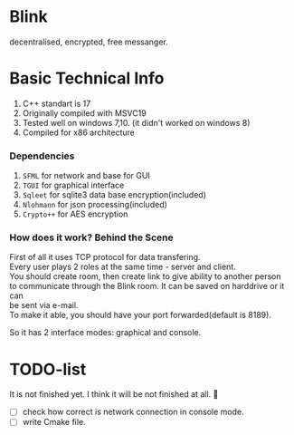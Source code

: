 # Blink
decentralised, encrypted, free messanger.

# Basic Technical Info
1. C++ standart is 17<br>
2. Originally compiled with MSVC19<br>
3. Tested well on windows 7,10. (it didn't worked on windows 8)<br>
4. Compiled for x86 architecture 

### Dependencies
1. ```SFML``` for network and base for GUI
2. ```TGUI``` for graphical interface
3. ```Sqleet``` for sqlite3 data base encryption(included)
4. ```Nlohmann``` for json processing(included)
5. ```Crypto++``` for AES encryption

### How does it work? Behind the Scene
First of all it uses TCP protocol for data transfering.<br>
Every user plays 2 roles at the same time - server and client.<br>
You should create room, then create link to give ability to another person<br>
to communicate through the Blink room. It can be saved on harddrive or it can<br>
be sent via e-mail.<br> To make it able, you should have your port forwarded(default is 8189).

So it has 2 interface modes: graphical and console.<br>

# TODO-list
It is not finished yet. I think it will be not finished at all. :smiling_face_with_tear:<br> 
- [ ] check how correct is network connection in console mode.
- [ ] write Cmake file.
